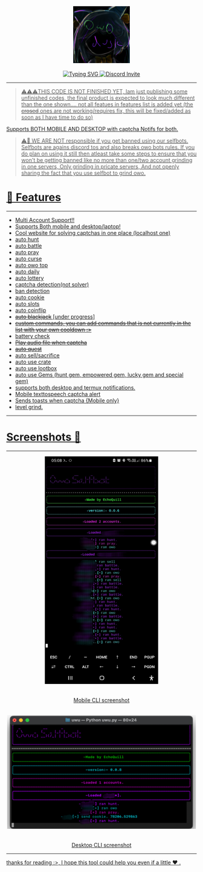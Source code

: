 <div align="center">
  <center><img src="imgs/logo.png" width="150"></center>
  <br>
  <a href="https://git.io/typing-svg"><img src="https://readme-typing-svg.herokuapp.com?font=Pacifico&size=40&pause=1000&color=802DF7&center=true&vCenter=true&random=false&width=425&lines=Owo+Dusk" alt="Typing SVG" />
  <a href="https://discord.gg/hDDrKhWPqr"><img src="https://invidget.switchblade.xyz/hDDrKhWPqr" alt="Discord Invite"/>
</div>

--------

> ⚠️⚠️⚠️THIS CODE IS NOT FINISHED YET, Iam just publishing some unfinished codes, the final product is expected to look much different than the one shown.... not all featues in features list is added yet (the ~~crosed~~ ones are not working/requires fix, this will be fixed/added as soon as I have time to do so)


Supports BOTH MOBILE AND DESKTOP with captcha Notifs for both.

> ⚠️🚨 WE ARE NOT responsible if you get banned using our selfbots. Selfbots are agains discord tos and also breaks owo bots rules. If you do plan on using it still then atleast take some steps to ensure that you won't be getting banned like no more than one/two account grinding in one servers, Only grinding in pricate servers, And not openly sharing the fact that you use selfbot to grind owo. 

# 🌟 Features
----
* Multi Account Support!!
* Supports Both mobile and desktop/laptop!
* Cool website for solving captchas in one place (localhost one)
* auto hunt
* auto battle
* auto pray
* auto curse
* auto owo top
* auto daily
* auto lottery
* captcha detection(not solver)
* ban detection
* auto cookie
* auto slots
* auto coinflip
* ~~auto blackjack~~ [under progress]
* ~~custom commands, you can add commands that is not currently in the list with your own cooldown :>~~
* battery check
* ~~Play audio file when captcha~~
* ~~auto quest~~
* auto sell/sacrifice
* auto use crate
* auto use lootbox
* auto use Gems (hunt gem, empowered gem, lucky gem and special gem)
* supports both desktop and termux notifications.
* Mobile texttospeech captcha alert
* Sends toasts when captcha {Mobile only}
* level grind.
----
# Screenshots 📸 
----

<div align="center">
  <center><img src="imgs/mobile_cli.jpg" width="300" height="600"></center>
  <br>
  <p>Mobile CLI screenshot</p>
  <br>
  <center><img src="imgs/desktop_cli.png" width="500" height="300"></center>
  <br>
  <p>Desktop CLI screenshot</p>
</div>

----
thanks for reading :>, I hope this tool could help you even if a little ❤ .

